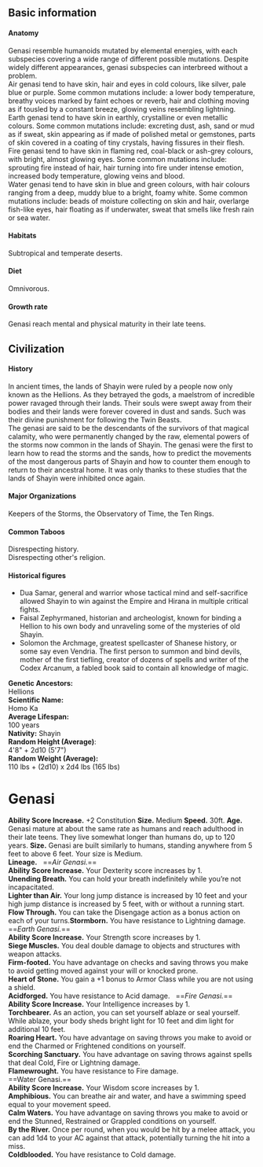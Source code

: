 ## Basic information
#### Anatomy
Genasi resemble humanoids mutated by elemental energies, with each subspecies covering a wide range of different possible mutations. Despite widely different appearances, genasi subspecies can interbreed without a problem.  
Air genasi tend to have skin, hair and eyes in cold colours, like silver, pale blue or purple. Some common mutations include: a lower body temperature, breathy voices marked by faint echoes or reverb, hair and clothing moving as if tousled by a constant breeze, glowing veins resembling lightning.  
Earth genasi tend to have skin in earthly, crystalline or even metallic colours. Some common mutations include: excreting dust, ash, sand or mud as if sweat, skin appearing as if made of polished metal or gemstones, parts of skin covered in a coating of tiny crystals, having fissures in their flesh.  
Fire genasi tend to have skin in flaming red, coal-black or ash-grey colours, with bright, almost glowing eyes. Some common mutations include: sprouting fire instead of hair, hair turning into fire under intense emotion, increased body temperature, glowing veins and blood.  
Water genasi tend to have skin in blue and green colours, with hair colours ranging from a deep, muddy blue to a bright, foamy white. Some common mutations include: beads of moisture collecting on skin and hair, overlarge fish-like eyes, hair floating as if underwater, sweat that smells like fresh rain or sea water.
#### Habitats
Subtropical and temperate deserts.
#### Diet
Omnivorous.
#### Growth rate
Genasi reach mental and physical maturity in their late teens.
## Civilization
#### History
In ancient times, the lands of Shayin were ruled by a people now only known as the Hellions. As they betrayed the gods, a maelstrom of incredible power ravaged through their lands. Their souls were swept away from their bodies and their lands were forever covered in dust and sands. Such was their divine punishment for following the Twin Beasts.  
The genasi are said to be the descendants of the survivors of that magical calamity, who were permanently changed by the raw, elemental powers of the storms now common in the lands of Shayin. The genasi were the first to learn how to read the storms and the sands, how to predict the movements of the most dangerous parts of Shayin and how to counter them enough to return to their ancestral home. It was only thanks to these studies that the lands of Shayin were inhibited once again.
#### Major Organizations
Keepers of the Storms, the Observatory of Time, the Ten Rings.
#### Common Taboos
Disrespecting history.  
Disrespecting other's religion.
#### Historical figures
- Dua Samar, general and warrior whose tactical mind and self-sacrifice allowed Shayin to win against the Empire and Hirana in multiple critical fights.
- Faisal Zephyrmaned, historian and archeologist, known for binding a Hellion to his own body and unraveling some of the mysteries of old Shayin.
- Solomon the Archmage, greatest spellcaster of Shanese history, or some say even Vendria. The first person to summon and bind devils, mother of the first tiefling, creator of dozens of spells and writer of the Codex Arcanum, a fabled book said to contain all knowledge of magic.

**Genetic Ancestors:**  
Hellions  
**Scientific Name:**  
Homo Ka  
**Average Lifespan:**  
100 years  
**Nativity:**
Shayin  
**Random Height (Average)**:  
4'8" + 2d10 (5'7")  
**Random Weight (Average):**  
110 lbs + (2d10) x 2d4 lbs (165 lbs)
# Genasi
**Ability Score Increase.** +2 Constitution
**Size.** Medium
**Speed.** 30ft.
**Age.** Genasi mature at about the same rate as humans and reach adulthood in their late teens. They live somewhat longer than humans do, up to 120 years.
**Size.** Genasi are built similarly to humans, standing anywhere from 5 feet to above 6 feet. Your size is Medium.  
**Lineage.**   
==_Air Genasi._==  
**Ability Score Increase.** Your Dexterity score increases by 1.  
**Unending Breath.** You can hold your breath indefinitely while you’re not incapacitated.  
**Lighter than Air.** Your long jump distance is increased by 10 feet and your high jump distance is increased by 5 feet, with or without a running start.
**Flow Through.** You can take the Disengage action as a bonus action on each of your turns.**Stormborn.** You have resistance to Lightning damage.   
==_Earth Genasi._==  
**Ability Score Increase.** Your Strength score increases by 1.  
**Siege Muscles.** You deal double damage to objects and structures with weapon attacks.  
**Firm-footed.** You have advantage on checks and saving throws you make to avoid getting moved against your will or knocked prone.  
**Heart of Stone.** You gain a +1 bonus to Armor Class while you are not using a shield.  
**Acidforged.** You have resistance to Acid damage.   
==_Fire Genasi._==  
**Ability Score Increase.** Your Intelligence increases by 1.  
**Torchbearer.** As an action, you can set yourself ablaze or seal yourself. While ablaze, your body sheds bright light for 10 feet and dim light for additional 10 feet.  
**Roaring Heart.** You have advantage on saving throws you make to avoid or end the Charmed or Frightened conditions on yourself.  
**Scorching Sanctuary.** You have advantage on saving throws against spells that deal Cold, Fire or Lightning damage.  
**Flamewrought.** You have resistance to Fire damage.  
==Water Genasi.==  
**Ability Score Increase.** Your Wisdom score increases by 1.  
**Amphibious.** You can breathe air and water, and have a swimming speed equal to your movement speed.  
**Calm Waters.** You have advantage on saving throws you make to avoid or end the Stunned, Restrained or Grappled conditions on yourself.  
**By the River.** Once per round, when you would be hit by a melee attack, you can add 1d4 to your AC against that attack, potentially turning the hit into a miss.  
**Coldblooded.** You have resistance to Cold damage.